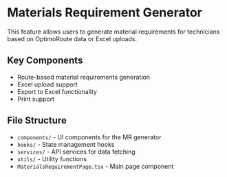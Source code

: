 
# Materials Requirement Generator

This feature allows users to generate material requirements for technicians based on OptimoRoute data or Excel uploads.

## Key Components
- Route-based material requirements generation
- Excel upload support
- Export to Excel functionality
- Print support

## File Structure
- `components/` - UI components for the MR generator
- `hooks/` - State management hooks
- `services/` - API services for data fetching
- `utils/` - Utility functions
- `MaterialsRequirementPage.tsx` - Main page component
